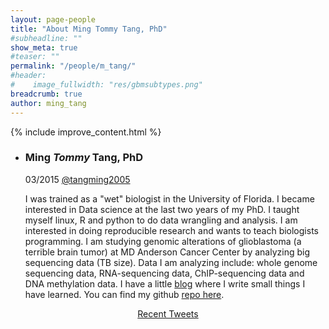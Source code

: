 ```yaml
---
layout: page-people
title: "About Ming Tommy Tang, PhD"
#subheadline: ""
show_meta: true
#teaser: ""
permalink: "/people/m_tang/"
#header:
#    image_fullwidth: "res/gbmsubtypes.png"
breadcrumb: true
author: ming_tang
---
```

{% include improve_content.html %}

<ul class="ch-grid">
  <li>
    <div class="ch-item ch-img-mtang">
      <div class="ch-info">
        <h3>Ming <i>Tommy</i> Tang, PhD</h3>
        <p>03/2015 <a href="https://twitter.com/tangming2005">@tangming2005</a></p>
        <p>I was trained as a "wet"​ biologist in the University of Florida. I became interested in Data science at the last two years of my PhD. I taught myself linux, R and python to do data wrangling and analysis. I am interested in doing reproducible research and wants to teach biologists programming.
I am studying genomic alterations of glioblastoma (a terrible brain tumor) at MD Anderson Cancer Center by analyzing big sequencing data (TB size). Data I am analyzing include: whole genome sequencing data, RNA-sequencing data, ChIP-sequencing data and DNA methylation data. 
I have a little <a href="http://crazyhottommy.blogspot.com/">blog</a> where I write small things I have learned. 
You can find my github <a href="https://github.com/crazyhottommy">repo here</a>.
        </p>
      </div>
    </div>
  </li>
</ul>

<center>
<div class="mytweets">
<a class="twitter-timeline"
  width="600"
  height="250"
  href="https://twitter.com/tangming2005"
  data-widget-id="615917133671759877"
  data-tweet-limit="5"
  data-chrome="nofooter noborders noscrollbar transparent">
  Recent Tweets</a>
</div>
<script>
    !function(d,s,id){var js,fjs=d.getElementsByTagName(s)[0],p=/^http:/.test(d.location)?'http':'https';if(!d.getElementById(id)){js=d.createElement(s);js.id=id;js.src=p+"://platform.twitter.com/widgets.js";fjs.parentNode.insertBefore(js,fjs);}}(document,"script","twitter-wjs");
</script>
</center>

<br>
<a class="list-group-item" href="https://twitter.com/tangming2005" title="Follow me @tangming2005" alt="Follow me @tangming2005"><i class="fa fa-twitter fa-3x"></i></a> &nbsp;&nbsp;&nbsp;&nbsp; <a class="list-group-item" href="http://crazyhottommy.blogspot.com" title="Blog" alt="Blog"><i class="fa fa-home fa-3x"></i></a>  &nbsp;&nbsp;&nbsp;&nbsp; <a class="list-group-item" href="https://plus.google.com/100898476659494144071/posts" title="Recent Blog Posts" alt="Recent Blog Posts"><i class="fa fa-google-plus-square fa-3x"></i></a>
